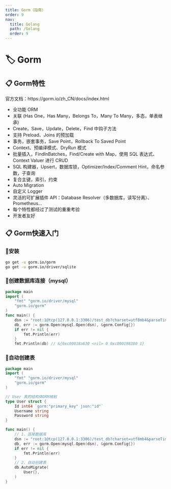 ```yaml
---
title: Gorm（指南）
order: 9
nav:
  title: Golang
  path: /Golang
  order: 9
---
```


# 🏷 Gorm

## 📋 Gorm特性
<Alert type="info">
官方文档：https://gorm.io/zh_CN/docs/index.html
</Alert>

- 全功能 ORM
- 关联 (Has One，Has Many，Belongs To，Many To Many，多态，单表继承)
- Create，Save，Update，Delete，Find 中钩子方法
- 支持 Preload、Joins 的预加载
- 事务，嵌套事务，Save Point，Rollback To Saved Point
- Context、预编译模式、DryRun 模式
- 批量插入，FindInBatches，Find/Create with Map，使用 SQL 表达式、Context Valuer 进行 CRUD
- SQL 构建器，Upsert，数据库锁，Optimizer/Index/Comment Hint，命名参数，子查询
- 复合主键，索引，约束
- Auto Migration
- 自定义 Logger
- 灵活的可扩展插件 API：Database Resolver（多数据库，读写分离）、Prometheus…
- 每个特性都经过了测试的重重考验
- 开发者友好

## 📋 Gorm快速入门

### 🔨安装

```bash
go get -u gorm.io/gorm
go get -u gorm.io/driver/sqlite
```

### 🔨创建数据库连接（mysql）

```go
package main
import ( 
	"fmt" "gorm.io/driver/mysql" 
	"gorm.io/gorm" 
)
func main() {
	dsn := "root:1@tcp(127.0.0.1:3306)/test_db?charset=utf8mb4&parseTime=True&loc=Local"
	db, err := gorm.Open(mysql.Open(dsn), &gorm.Config{})
	if err != nil {
		fmt.Println(err)
	}
	fmt.Println(db) // &{0xc00018a630 <nil> 0 0xc000198380 1}
```

### 🔨自动创建表

```go
package main
import ( 
	"fmt" "gorm.io/driver/mysql" 
	"gorm.io/gorm" 
)

// User 表的结构体ORM映射
type User struct {
	Id int64 `gorm:"primary_key" json:"id"`
	Username string
	Password string
}

func main() {
	// 1、连接数据库
	dsn := "root:1@tcp(127.0.0.1:3306)/test_db?charset=utf8mb4&parseTime=True&loc=Local"
	db, err := gorm.Open(mysql.Open(dsn), &gorm.Config{})
	if err != nil {
		fmt.Println(err)
	}
	// 2、自动创建表
	db.AutoMigrate(
		User{},
	)
}
```









